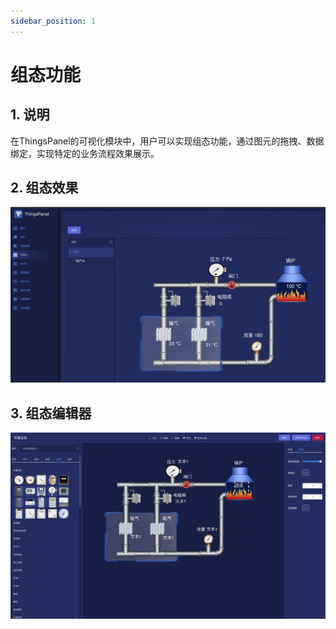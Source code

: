 ```yaml
---
sidebar_position: 1
---
```


# 组态功能

## 1. 说明
在ThingsPanel的可视化模块中，用户可以实现组态功能，通过图元的拖拽、数据绑定，实现特定的业务流程效果展示。

## 2. 组态效果

![一个简单采暖系统的演示效果图](../operation-manual/visualization/images/scada-view.jpeg)

## 3. 组态编辑器

![一个简单采暖系统的演示效果图](../operation-manual/visualization/images/scada-editor.jpeg)
